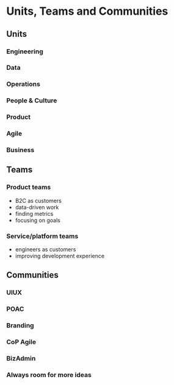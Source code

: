 # Units, Teams and Communities

## Units

### Engineering

### Data

### Operations

### People & Culture

### Product

### Agile

### Business

## Teams

### Product teams

- B2C as customers
- data-driven work
- finding metrics
- focusing on goals

### Service/platform teams

- engineers as customers
- improving development experience

## Communities

### UIUX

### POAC

### Branding

### CoP Agile

### BizAdmin

### Always room for more ideas